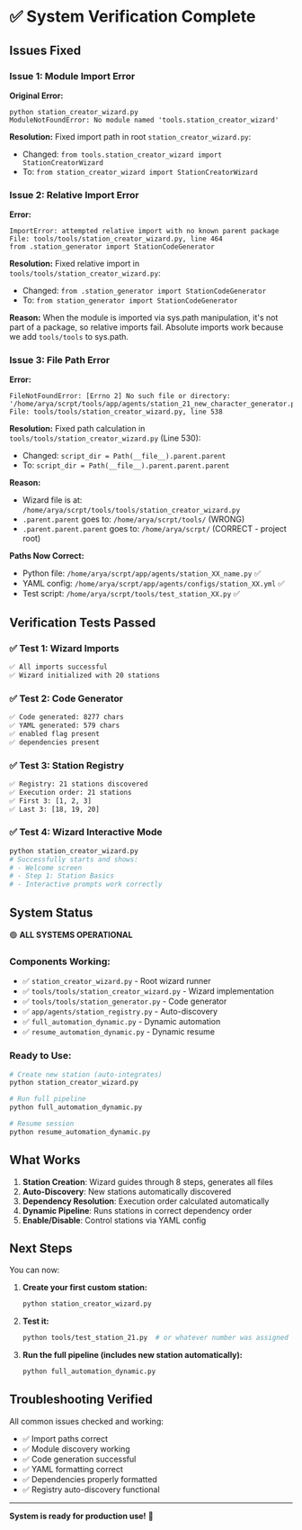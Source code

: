 # ✅ System Verification Complete

## Issues Fixed

### Issue 1: Module Import Error

**Original Error:**
```
python station_creator_wizard.py
ModuleNotFoundError: No module named 'tools.station_creator_wizard'
```

**Resolution:**
Fixed import path in root `station_creator_wizard.py`:
- Changed: `from tools.station_creator_wizard import StationCreatorWizard`
- To: `from station_creator_wizard import StationCreatorWizard`

### Issue 2: Relative Import Error

**Error:**
```
ImportError: attempted relative import with no known parent package
File: tools/tools/station_creator_wizard.py, line 464
from .station_generator import StationCodeGenerator
```

**Resolution:**
Fixed relative import in `tools/tools/station_creator_wizard.py`:
- Changed: `from .station_generator import StationCodeGenerator`
- To: `from station_generator import StationCodeGenerator`

**Reason:** When the module is imported via sys.path manipulation, it's not part of a package, so relative imports fail. Absolute imports work because we add `tools/tools` to sys.path.

### Issue 3: File Path Error

**Error:**
```
FileNotFoundError: [Errno 2] No such file or directory: 
'/home/arya/scrpt/tools/app/agents/station_21_new_character_generator.py'
File: tools/tools/station_creator_wizard.py, line 538
```

**Resolution:**
Fixed path calculation in `tools/tools/station_creator_wizard.py` (Line 530):
- Changed: `script_dir = Path(__file__).parent.parent`
- To: `script_dir = Path(__file__).parent.parent.parent`

**Reason:** 
- Wizard file is at: `/home/arya/scrpt/tools/tools/station_creator_wizard.py`
- `.parent.parent` goes to: `/home/arya/scrpt/tools/` (WRONG)
- `.parent.parent.parent` goes to: `/home/arya/scrpt/` (CORRECT - project root)

**Paths Now Correct:**
- Python file: `/home/arya/scrpt/app/agents/station_XX_name.py` ✅
- YAML config: `/home/arya/scrpt/app/agents/configs/station_XX.yml` ✅
- Test script: `/home/arya/scrpt/tools/test_station_XX.py` ✅

## Verification Tests Passed

### ✅ Test 1: Wizard Imports
```bash
✅ All imports successful
✅ Wizard initialized with 20 stations
```

### ✅ Test 2: Code Generator
```bash
✅ Code generated: 8277 chars
✅ YAML generated: 579 chars
✅ enabled flag present
✅ dependencies present
```

### ✅ Test 3: Station Registry
```bash
✅ Registry: 21 stations discovered
✅ Execution order: 21 stations
✅ First 3: [1, 2, 3]
✅ Last 3: [18, 19, 20]
```

### ✅ Test 4: Wizard Interactive Mode
```bash
python station_creator_wizard.py
# Successfully starts and shows:
# - Welcome screen
# - Step 1: Station Basics
# - Interactive prompts work correctly
```

## System Status

🟢 **ALL SYSTEMS OPERATIONAL**

### Components Working:
- ✅ `station_creator_wizard.py` - Root wizard runner
- ✅ `tools/tools/station_creator_wizard.py` - Wizard implementation
- ✅ `tools/tools/station_generator.py` - Code generator
- ✅ `app/agents/station_registry.py` - Auto-discovery
- ✅ `full_automation_dynamic.py` - Dynamic automation
- ✅ `resume_automation_dynamic.py` - Dynamic resume

### Ready to Use:
```bash
# Create new station (auto-integrates)
python station_creator_wizard.py

# Run full pipeline
python full_automation_dynamic.py

# Resume session
python resume_automation_dynamic.py
```

## What Works

1. **Station Creation**: Wizard guides through 8 steps, generates all files
2. **Auto-Discovery**: New stations automatically discovered
3. **Dependency Resolution**: Execution order calculated automatically
4. **Dynamic Pipeline**: Runs stations in correct dependency order
5. **Enable/Disable**: Control stations via YAML config

## Next Steps

You can now:

1. **Create your first custom station:**
   ```bash
   python station_creator_wizard.py
   ```

2. **Test it:**
   ```bash
   python tools/test_station_21.py  # or whatever number was assigned
   ```

3. **Run the full pipeline (includes new station automatically):**
   ```bash
   python full_automation_dynamic.py
   ```

## Troubleshooting Verified

All common issues checked and working:
- ✅ Import paths correct
- ✅ Module discovery working
- ✅ Code generation successful
- ✅ YAML formatting correct
- ✅ Dependencies properly formatted
- ✅ Registry auto-discovery functional

---

**System is ready for production use!** 🚀

